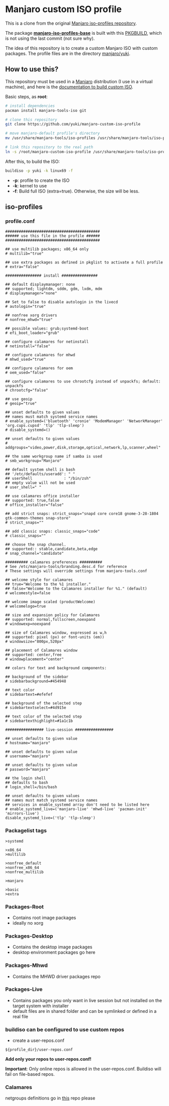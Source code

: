 # Manjaro custom ISO profile
This is a clone from the original [Manjaro iso-profiles repository](https://gitlab.manjaro.org/profiles-and-settings/iso-profiles).

The package **[manjaro-iso-profiles-base](https://manjaristas.org/branch_compare?q=manjaro-iso-profiles-base)** is built with this [PKGBUILD](https://gitlab.manjaro.org/packages/extra/manjaro-iso-profiles), which is not using the last commit (not sure why).

The idea of this repository is to create a custom Manjaro ISO with custom packages. The profile files are in the directory [manjaro/yuki](manjaro/yuki). 

## How to use this?

This repository must be used in a [Manjaro](https://manjaro.org/) distribution (I use in a virtual machine), and here is the [documentation to build custom ISO](https://wiki.manjaro.org/index.php?title=Build_Manjaro_ISOs_with_buildiso).

Basic steps, as **root**:

``` bash
# install dependencies
pacman install manjaro-tools-iso git 

# clone this repository
git clone https://github.com/yuki/manjaro-custom-iso-profile 

# move manjaro-default profile's directory
mv /usr/share/manjaro-tools/iso-profiles /usr/share/manjaro-tools/iso-profiles-old 

# link this repository to the real path
ln -s /root/manjaro-custom-iso-profile /usr/share/manjaro-tools/iso-profiles
```

After this, to build the ISO:

``` bash
buildiso -p yuki -k linux69 -f
```

* **-p**: profile to create the ISO
* **-k**: kernel to use
* **-f**: Build full ISO (extra=true). Otherwise, the size will be less.


## iso-profiles


### profile.conf

~~~
##########################################
###### use this file in the profile ######
##########################################

## use multilib packages; x86_64 only
# multilib="true"

## use extra packages as defined in pkglist to activate a full profile
# extra="false"

################ install ################

## default displaymanager: none
## supported; lightdm, sddm, gdm, lxdm, mdm
# displaymanager="none"

## Set to false to disable autologin in the livecd
# autologin="true"

## nonfree xorg drivers
# nonfree_mhwd="true"

## possible values: grub;systemd-boot
# efi_boot_loader="grub"

## configure calamares for netinstall
# netinstall="false"

## configure calamares for mhwd
# mhwd_used="true"

## configure calamares for oem
# oem_used="false"

## configure calamares to use chrootcfg instead of unpackfs; default: unpackfs
# chrootcfg="false"

## use geoip
# geoip="true"

## unset defaults to given values
## names must match systemd service names
# enable_systemd=('bluetooth' 'cronie' 'ModemManager' 'NetworkManager' 'org.cups.cupsd' 'tlp' 'tlp-sleep')
# disable_systemd=()

## unset defaults to given values
# addgroups="video,power,disk,storage,optical,network,lp,scanner,wheel"

## the same workgroup name if samba is used
# smb_workgroup="Manjaro"

## default system shell is bash
## '/etc/defaults/useradd': " "
## userShell              : "/bin/zsh"
## empty value will not be used
# user_shell=" "

## use calamares office installer
## supported: true,false
# office_installer="false"

## add strict snaps: strict_snaps="snapd core core18 gnome-3-28-1804 gtk-common-themes snap-store"
# strict_snaps=""

## add classic snaps: classic_snaps="code"
# classic_snaps=""

## choose the snap channel.
## supported:: stable,candidate,beta,edge
# snap_channel="candidate"

########## calamares preferences ##########
# See /etc/manjaro-tools/branding.desc.d for reference
# These settings will override settings from manjaro-tools.conf

## welcome style for calamares
## true="Welcome to the %1 installer."
## false="Welcome to the Calamares installer for %1." (default)
# welcomestyle=false

## welcome image scaled (productWelcome)
# welcomelogo=true

## size and expansion policy for Calamares
## supported: normal,fullscreen,noexpand
# windowexp=noexpand

## size of Calamares window, expressed as w,h
## supported: pixel (px) or font-units (em))
# windowsize="800px,520px"

## placement of Calamares window
## supported: center,free
# windowplacement="center"

## colors for text and background components:

## background of the sidebar
# sidebarbackground=#454948

## text color
# sidebartext=#efefef

## background of the selected step
# sidebartextselect=#4d915e

## text color of the selected step
# sidebartexthighlight=#1a1c1b

################# live-session #################

## unset defaults to given value
# hostname="manjaro"

## unset defaults to given value
# username="manjaro"

## unset defaults to given value
# password="manjaro"

## the login shell
## defaults to bash
# login_shell=/bin/bash

## unset defaults to given values
## names must match systemd service names
## services in enable_systemd array don't need to be listed here
# enable_systemd_live=('manjaro-live' 'mhwd-live' 'pacman-init' 'mirrors-live')
disable_systemd_live=('tlp' 'tlp-sleep')

~~~

### Packagelist tags

~~~
>systemd

>x86_64
>multilib

>nonfree_default
>nonfree_x86_64
>nonfree_multilib

>manjaro

>basic
>extra
~~~

### Packages-Root

* Contains root image packages
* ideally no xorg

### Packages-Desktop

* Contains the desktop image packages
* desktop environment packages go here

### Packages-Mhwd

* Contains the MHWD driver packages repo

### Packages-Live

* Contains packages you only want in live session but not installed on the target system with installer
* default files are in shared folder and can be symlinked or defined in a real file

### buildiso can be configured to use custom repos

* create a user-repos.conf

~~~
${profile_dir}/user-repos.conf
~~~

**Add only your repos to user-repos.conf!**

**Important**: Only online repos is allowed in the user-repos.conf. Buildiso will fail on file-based repos.


### Calamares
netgroups definitions go in [this](https://github.com/manjaro/calamares-netgroups) repo please
